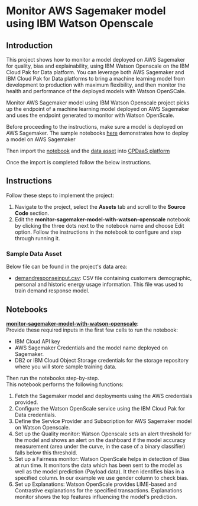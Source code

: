 # Monitor AWS Sagemaker model using IBM Watson Openscale 
## Introduction

This project shows how to monitor a model deployed on AWS Sagemaker for quality, bias and explainability, using IBM Watson Openscale on the IBM Cloud Pak for Data platform.  You can leverage both AWS Sagemaker and IBM Cloud Pak for Data platforms to bring a machine learning model from development to production with maximum flexibility, and then monitor the health and performance of the deployed models with Watson OpenSCale. 

Monitor AWS Sagemaker model using IBM Watson Openscale project picks up the endpoint of a machine learning model deployed on AWS Sagemaker and uses the endpoint generated to monitor with Watson OpenScale. 

Before proceeding to the instructions, make sure a model is deployed on AWS Sagemaker. The sample notebooks [here](https://github.com/IBM/WatsonStudio-Sagemaker-Integration) demonstrates how to deploy a model on AWS Sagemaker 

Then import the [notebook](https://github.com/IBM/WatsonStudio-Sagemaker-Integration/blob/main/Monitor%20AWS%20Sagemaker%20model%20using%20IBM%20Watson%20Openscale/monitor-sagemaker-model-with-watson-openscale.ipynb) and the [data asset](https://github.com/IBM/WatsonStudio-Sagemaker-Integration/blob/main/Monitor%20AWS%20Sagemaker%20model%20using%20IBM%20Watson%20Openscale/demandresponseinput.csv) into [CPDaaS platform](https://dataplatform.cloud.ibm.com/home2?context=cpdaas)

Once the import is completed follow the below instructions. 
## Instructions
Follow these steps to implement the project:
1. Navigate to the project, select the **Assets** tab and scroll to the **Source Code** section.
1. Edit the  **monitor-sagemaker-model-with-watson-openscale** notebook by clicking the three dots next to the notebook name and choose Edit option. Follow the instructions in the notebook to configure and step through running it.




### Sample Data Asset
Below file can be found in the project's data  area:
- [demandresponseinput.csv](https://github.com/IBM/WatsonStudio-Sagemaker-Integration/blob/main/Monitor%20AWS%20Sagemaker%20model%20using%20IBM%20Watson%20Openscale/demandresponseinput.csv):  CSV file containing customers demographic, personal and historic energy usage information. This file was used to train demand response model.

## Notebooks

**[monitor-sagemaker-model-with-watson-openscale](https://github.com/IBM/WatsonStudio-Sagemaker-Integration/blob/main/Monitor%20AWS%20Sagemaker%20model%20using%20IBM%20Watson%20Openscale/monitor-sagemaker-model-with-watson-openscale.ipynb)**: <br>
Provide these required inputs in the first few cells to run the notebook: <br>

- IBM Cloud API key<br>
- AWS Sagemaker Credentials and the model name deployed on Sagemaker. <br>
- DB2 or IBM Cloud Object Storage credentials for the storage repository where you will store sample training data. <br>


Then run the notebooks step-by-step. <br>
 This notebook performs the following functions: <br>
    
1. Fetch the Sagemaker model and deployments using the AWS credentials provided. <br>
2. Configure the Watson OpenScale service using the IBM Cloud Pak for Data credentials. <br>
3. Define the Service Provider and Subscription for AWS Sagemaker model on Watson Openscale.<br>
4. Set up the Quality monitor: Watson Openscale sets an alert threshold for the model and shows an alert on the dashboard if the model accuracy measurement (area under the curve, in the case of a binary classifier) falls below this threshold. <br>
5. Set up a Fairness monitor: Watson OpenScale helps in detection of Bias at run time. It monitors the data which has been sent to the model as well as the model prediction (Payload data). It then identifies bias in a specified column. In our example we use gender column to check bias.<br>
6. Set up Explanations: Watson OpenScale provides LIME-based and Contrastive explanations for the specified transactions. Explanations monitor shows the top features influencing the model's prediction. 


